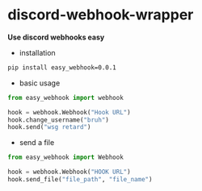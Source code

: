 # discord-webhook-wrapper
**__Use discord webhooks easy__**

+ installation
```cmd
pip install easy_webhook=0.0.1
```



+ basic usage

```py
from easy_webhook import webhook

hook = webhook.Webhook("Hook URL")
hook.change_username("bruh")
hook.send("wsg retard")
```

+ send a file

```py
from easy_webhook import Webhook

hook = webhook.Webhook("HOOK URL")
hook.send_file("file_path", "file_name")
```
